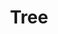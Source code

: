 ---
title: Tree
index: true
category:
  - 研发手册
  - Reference
  - 前端API
  - Widget
  - View
order: 5
next:
  text: Element
  link: /en/DevManual/Reference/Front-EndFramework/Widget/element.md
---